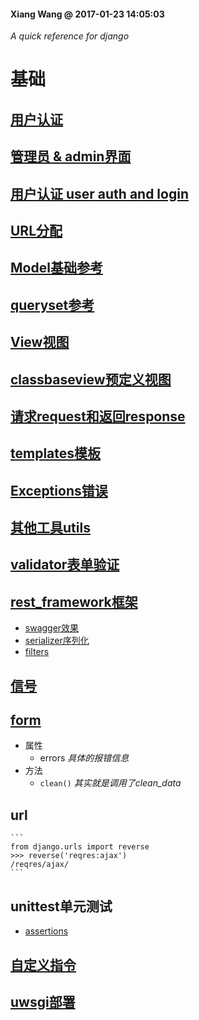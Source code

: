 #### Xiang Wang @ 2017-01-23 14:05:03

*A quick reference  for django*

# 基础
## [用户认证](./auth认证模块.md)
## [管理员 & admin界面](./admin.md)
## [用户认证 user auth and login](./auth认证模块.md)
## [URL分配](./urls.md)
## [Model基础参考](./models_type数据类型.md)
## [queryset参考](./models_action数据操作.md)
## [View视图](./views.md)
## [classbaseview预定义视图](./classbaseView.md)
## [请求request和返回response](./request_response.md)
## [templates模板](./templates模板.md)
## [Exceptions错误](./exceptions错误.md)
## [其他工具utils](./utils.md)
## [validator表单验证](validator表单验证.md)
## [rest_framework框架](./rest_framework/README.md)
* [swagger效果](http://api-docs.easemob.com/#/)
* [serializer序列化](./rest_framework/serializer.md)
* [filters](./rest_framework/filter.md)

## [信号](./signal信号.md)
## [form](./form.md)
* 属性
    * errors  *具体的报错信息*
* 方法
    * `clean()`  *其实就是调用了clean_data*

## url
    ```
    from django.urls import reverse
    >>> reverse('reqres:ajax')
    /reqres/ajax/
    ```
## unittest单元测试
* [assertions](https://docs.djangoproject.com/en/1.11/topics/testing/tools/#assertions)
## [自定义指令](./command自定义指令.md)
## [uwsgi部署](./uwsgi部署.md)
